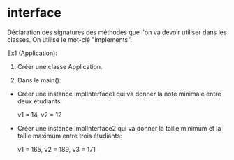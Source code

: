 # interface

Déclaration des signatures des méthodes que l'on va devoir utiliser dans les classes.
On utilise le mot-clé "implements".

Ex1 (Application):

1. Créer une classe Application.

2. Dans le main():

- Créer une instance ImplInterface1 qui va donner la note minimale entre deux étudiants:

  v1 = 14,
  v2 = 12
  
- Créer une instance ImplInterface2 qui va donner la taille minimum et la taille maximum entre trois étudiants:

  v1 = 165,
  v2 = 189,
  v3 = 171 
